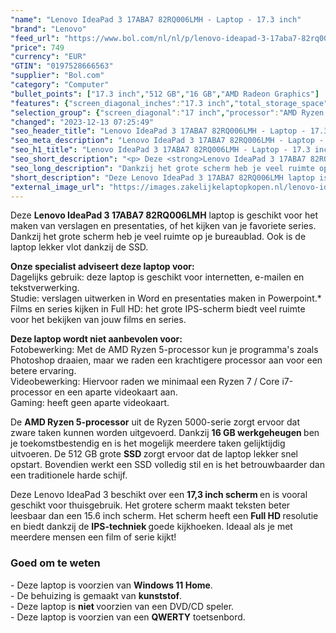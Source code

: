 ```yaml
---
"name": "Lenovo IdeaPad 3 17ABA7 82RQ006LMH - Laptop - 17.3 inch"
"brand": "Lenovo"
"feed_url": "https://www.bol.com/nl/nl/p/lenovo-ideapad-3-17aba7-82rq006lmh-laptop-17-3-inch/9300000151986287"
"price": 749
"currency": "EUR"
"GTIN": "0197528666563"
"supplier": "Bol.com"
"category": "Computer"
"bullet_points": ["17.3 inch","512 GB","16 GB","AMD Radeon Graphics"]
"features": {"screen_diagonal_inches":"17.3 inch","total_storage_space":"512 GB","memory_size":"16 GB","graphics_card":"AMD Radeon Graphics"}
"selection_group": {"screen_diagonal":"17 inch","processor":"AMD Ryzen 5","changed_price_past_3_days":false,"product_family":"Ideapad"}
"changed": "2023-12-13 07:25:49"
"seo_header_title": "Lenovo IdeaPad 3 17ABA7 82RQ006LMH - Laptop - 17.3 inch"
"seo_meta_description": "Lenovo IdeaPad 3 17ABA7 82RQ006LMH - Laptop - 17.3 inch"
"seo_h1_title": "Lenovo IdeaPad 3 17ABA7 82RQ006LMH - Laptop - 17.3 inch"
"seo_short_description": "<p> Deze <strong>Lenovo IdeaPad 3 17ABA7 82RQ006LMH</strong> laptop is geschikt voor het maken van verslagen en presentaties, of het kijken van je favoriete series."
"seo_long_description": "Dankzij het grote scherm heb je veel ruimte op je bureaublad. Ook is de laptop lekker vlot dankzij de SSD. </p> <p> <strong>Onze specialist adviseert deze laptop voor:</strong><br />Dagelijks gebruik: deze laptop is geschikt voor internetten, e-mailen en tekstverwerking. <br />Studie: verslagen uitwerken in Word en presentaties maken in Powerpoint. *<br />Films en series kijken in Full HD: het grote IPS-scherm biedt veel ruimte voor het bekijken van jouw films en series. </p> <p> <strong>Deze laptop wordt niet aanbevolen voor:<br /></strong>Fotobewerking: Met de AMD Ryzen 5-processor kun je programma's zoals Photoshop draaien, maar we raden een krachtigere processor aan voor een betere ervaring. <br />Videobewerking: Hiervoor raden we minimaal een Ryzen 7 / Core i7-processor en een aparte videokaart aan. <br />Gaming: heeft geen aparte videokaart. </p> <p> De <strong>AMD Ryzen 5-processor</strong> uit de Ryzen 5000-serie zorgt ervoor dat zware taken kunnen worden uitgevoerd. Dankzij <strong>16 GB werkgeheugen </strong>ben je toekomstbestendig en is het mogelijk meerdere taken gelijktijdig uitvoeren. De 512 GB grote <strong>SSD </strong>zorgt ervoor dat de laptop lekker snel opstart. Bovendien werkt een SSD volledig stil en is het betrouwbaarder dan een traditionele harde schijf. </p> <p> Deze Lenovo IdeaPad 3 beschikt over een <strong>17,3 inch scherm </strong>en is vooral geschikt voor thuisgebruik. Het grotere scherm maakt teksten beter leesbaar dan een 15. 6 inch scherm. Het scherm heeft een <strong>Full HD </strong>resolutie en biedt dankzij de <strong>IPS-techniek </strong>goede kijkhoeken. Ideaal als je met meerdere mensen een film of serie kijkt! </p> <h3>Goed om te weten</h3> <p> - Deze laptop is voorzien van <strong>Windows 11 Home</strong>. <br />- De behuizing is gemaakt van <strong>kunststof</strong>. <br />- Deze laptop is <strong>niet </strong>voorzien van een DVD/CD speler. <br />- Deze laptop is voorzien van een <strong>QWERTY</strong> toetsenbord. </p>"
"short_description": "Deze Lenovo IdeaPad 3 17ABA7 82RQ006LMH laptop is geschikt voor het maken van verslagen en presentaties, of het kijken van je favoriete series. Dankzij het grote scherm heb je veel ruimte op je bureaublad. Ook is de laptop lekker vlot dankzij de SSD. Onze specialist adviseert deze laptop voor: Dagelijks gebruik: deze laptop is geschikt voor internetten, e-mailen en tekstverwerking. Studie: verslagen uitwerken in Word en presentaties maken in Powerpoint.* Films en series kijken in Full HD: het grote IPS-scherm biedt veel ruimte voor het bekijken van jouw films en series. Deze laptop wordt niet aanbevolen voor: Fotobewerking: Met de AMD Ryzen 5-processor kun je programma's zoals Photoshop draaien, maar we raden een krachtigere processor aan voor een betere ervaring. Videobewerking: Hiervoor raden we minimaal een Ryzen 7 / Core i7-processor en een aparte videokaart aan. Gaming: heeft geen aparte videokaart. De AMD Ryzen 5-processor uit de Ryzen 5000-serie zorgt ervoor dat zware taken kunnen worden uitgevoerd. Dankzij 16 GB werkgeheugen ben je toekomstbestendig en is het mogelijk meerdere taken gelijktijdig uitvoeren. De 512 GB grote SSD zorgt ervoor dat de laptop lekker snel opstart. Bovendien werkt een SSD volledig stil en is het betrouwbaarder dan een traditionele harde schijf. Deze Lenovo IdeaPad 3 beschikt over een 17,3 inch scherm en is vooral geschikt voor thuisgebruik. Het grotere scherm maakt teksten beter leesbaar dan een 15.6 inch scherm. Het scherm heeft een Full HD resolutie en biedt dankzij de IPS-techniek goede kijkhoeken. Ideaal als je met meerdere mensen een film of serie kijkt! Goed om te weten - Deze laptop is voorzien van Windows 11 Home. - De behuizing is gemaakt van kunststof. - Deze laptop is niet voorzien van een DVD/CD speler. - Deze laptop is voorzien van een QWERTY toetsenbord."
"external_image_url": "https://images.zakelijkelaptopkopen.nl/lenovo-ideapad-3-17aba7-82rq006lmh-laptop-17-3-inch.webp"
---
```


<p> Deze <strong>Lenovo IdeaPad 3 17ABA7 82RQ006LMH</strong> laptop is geschikt voor het maken van verslagen en presentaties, of het kijken van je favoriete series. Dankzij het grote scherm heb je veel ruimte op je bureaublad. Ook is de laptop lekker vlot dankzij de SSD. </p> <p> <strong>Onze specialist adviseert deze laptop voor:</strong><br />Dagelijks gebruik: deze laptop is geschikt voor internetten, e-mailen en tekstverwerking.<br />Studie: verslagen uitwerken in Word en presentaties maken in Powerpoint.*<br />Films en series kijken in Full HD: het grote IPS-scherm biedt veel ruimte voor het bekijken van jouw films en series. </p> <p> <strong>Deze laptop wordt niet aanbevolen voor:<br /></strong>Fotobewerking: Met de AMD Ryzen 5-processor kun je programma's zoals Photoshop draaien, maar we raden een krachtigere processor aan voor een betere ervaring.<br />Videobewerking: Hiervoor raden we minimaal een Ryzen 7 / Core i7-processor en een aparte videokaart aan.<br />Gaming: heeft geen aparte videokaart. </p> <p> De <strong>AMD Ryzen 5-processor</strong> uit de Ryzen 5000-serie zorgt ervoor dat zware taken kunnen worden uitgevoerd. Dankzij <strong>16 GB werkgeheugen </strong>ben je toekomstbestendig en is het mogelijk meerdere taken gelijktijdig uitvoeren. De 512 GB grote <strong>SSD </strong>zorgt ervoor dat de laptop lekker snel opstart. Bovendien werkt een SSD volledig stil en is het betrouwbaarder dan een traditionele harde schijf. </p> <p> Deze Lenovo IdeaPad 3 beschikt over een <strong>17,3 inch scherm </strong>en is vooral geschikt voor thuisgebruik. Het grotere scherm maakt teksten beter leesbaar dan een 15.6 inch scherm. Het scherm heeft een <strong>Full HD </strong>resolutie en biedt dankzij de <strong>IPS-techniek </strong>goede kijkhoeken. Ideaal als je met meerdere mensen een film of serie kijkt! </p> <h3>Goed om te weten</h3> <p> - Deze laptop is voorzien van <strong>Windows 11 Home</strong>.<br />- De behuizing is gemaakt van <strong>kunststof</strong>.<br />- Deze laptop is <strong>niet </strong>voorzien van een DVD/CD speler.<br />- Deze laptop is voorzien van een <strong>QWERTY</strong> toetsenbord. </p>